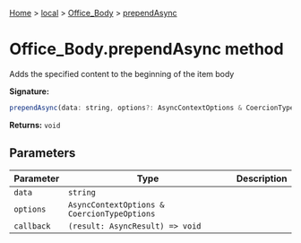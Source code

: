 [Home](./index) &gt; [local](local.md) &gt; [Office\_Body](local.office_body.md) &gt; [prependAsync](local.office_body.prependasync.md)

# Office\_Body.prependAsync method

Adds the specified content to the beginning of the item body

**Signature:**
```javascript
prependAsync(data: string, options?: AsyncContextOptions & CoercionTypeOptions, callback?: (result: AsyncResult) => void): void;
```
**Returns:** `void`

## Parameters

|  Parameter | Type | Description |
|  --- | --- | --- |
|  `data` | `string` |  |
|  `options` | `AsyncContextOptions & CoercionTypeOptions` |  |
|  `callback` | `(result: AsyncResult) => void` |  |

